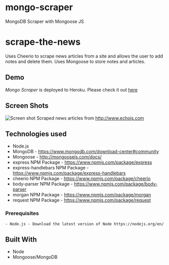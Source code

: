 # mongo-scraper
MongoDB Scraper with Mongoose JS

# scrape-the-news

Uses Cheerio to scrape news articles from a site and allows the user to add notes and delete them. Uses Mongoose to store notes and articles.

## Demo

*Mongo Scraper* is deployed to Heroku. Please check it out [here](https://safe-bayou-28606.herokuapp.com/)

## Screen Shots

![Screen shot](public/images/screenshot.jpg)
Scraped news articles from http://www.echojs.com

## Technologies used
- Node.js
- MongoDB - https://www.mongodb.com/download-center#community
- Mongoose - http://mongoosejs.com/docs/
- express NPM Package - https://www.npmjs.com/package/express
- express-handlebars NPM Package - https://www.npmjs.com/package/express-handlebars
- cheerio NPM Package - https://www.npmjs.com/package/cheerio
- body-parser NPM Package - https://www.npmjs.com/package/body-parser
- morgan NPM Package - https://www.npmjs.com/package/morgan
- request NPM Package - https://www.npmjs.com/package/request

### Prerequisites

```
- Node.js - Download the latest version of Node https://nodejs.org/en/

```

## Built With


* Node
* Mongoose/MongoDB



